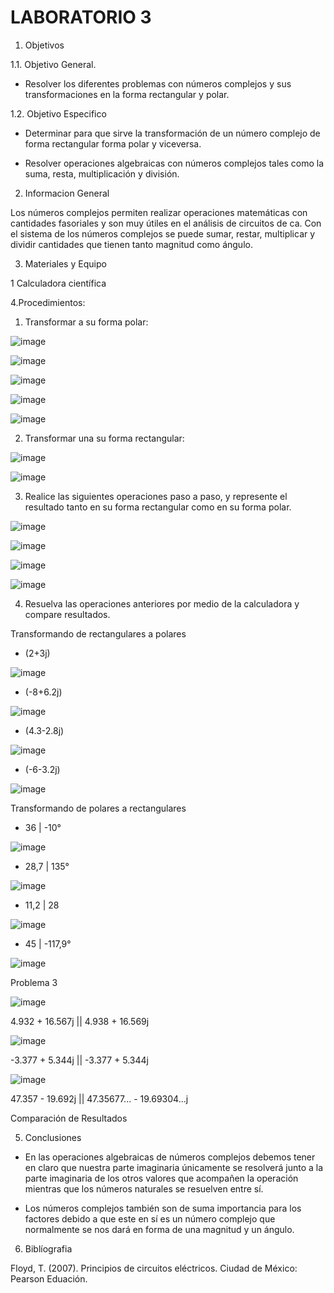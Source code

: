 # LABORATORIO 3

1. Objetivos

1.1.  Objetivo General.

- Resolver los diferentes problemas con números complejos y sus transformaciones en la forma rectangular y polar.

1.2. Objetivo Especifico

- Determinar para que sirve la transformación de un número complejo de forma rectangular forma polar y viceversa.

- Resolver operaciones algebraicas con números complejos tales como la suma, resta, multiplicación y división.

2. Informacion General 

Los números complejos permiten realizar operaciones matemáticas con cantidades fasoriales y son muy útiles en el análisis de circuitos de ca. Con el sistema de los números complejos se puede sumar, restar, multiplicar y dividir cantidades que tienen tanto magnitud como ángulo.

3. Materiales y Equipo

1 Calculadora científica 

4.Procedimientos: 

1. Transformar a su forma polar:
 
![image](https://user-images.githubusercontent.com/94079321/155719284-bc48e860-ec52-4fdc-9110-bc71bcaec9ab.png)

![image](https://user-images.githubusercontent.com/94079321/155757032-6ac67709-6c7c-49e0-8d84-1e3bc6324fb5.png)

![image](https://user-images.githubusercontent.com/94079321/155757062-50e84f96-ad22-477a-8a37-fd9b6a930afe.png)

![image](https://user-images.githubusercontent.com/94079321/155757089-55904349-6bc2-4ec3-9f2a-cabba2ea2cf0.png)

![image](https://user-images.githubusercontent.com/94079321/155757107-d01c118d-761a-4814-b6d4-84ca82359988.png)

2. Transformar una su forma rectangular:

![image](https://user-images.githubusercontent.com/94079321/155719302-8607029e-21f6-4e67-88da-2520f037eda7.png)

![image](https://user-images.githubusercontent.com/94079321/155736698-8c67af83-4c95-4cdd-8cf0-e3fc60863085.png)

3. Realice las siguientes operaciones paso a paso, y represente el resultado tanto en su forma rectangular como en su forma polar.  

![image](https://user-images.githubusercontent.com/94079321/155719325-6147f394-37c4-4ac3-a932-647f8d4995b2.png)

![image](https://user-images.githubusercontent.com/94079321/155735980-de6b95f0-e10e-4581-98af-8d7ecb72de22.png)

![image](https://user-images.githubusercontent.com/94079321/155736026-812a78e1-7e3d-4b85-a220-60e1285c9137.png)

![image](https://user-images.githubusercontent.com/94079321/155739914-cd431eff-ca16-49d4-916a-70d09a354465.png)

4. Resuelva las operaciones anteriores por medio de la calculadora y compare resultados.

Transformando de rectangulares a polares

- (2+3j)

![image](https://user-images.githubusercontent.com/94079321/155738323-5d5da7c8-6077-45ff-bbf7-5a610a59f3df.png)

- (-8+6.2j)

![image](https://user-images.githubusercontent.com/94079321/155738381-3e0d8f7e-c8b0-4148-b359-41c559ca40f0.png)

- (4.3-2.8j)

![image](https://user-images.githubusercontent.com/94079321/155738420-caee6def-d088-4ccd-915f-7c6295b802f6.png)

- (-6-3.2j)

![image](https://user-images.githubusercontent.com/94079321/155738473-a1b37272-1db9-4f75-b091-a13b088be919.png)


Transformando de polares a rectangulares

- 36 | -10°

![image](https://user-images.githubusercontent.com/94079321/155738628-5832155a-cab7-4e80-8a0e-2c2ae3c3440c.png)

- 28,7 | 135°

![image](https://user-images.githubusercontent.com/94079321/155738666-d78d91a8-44d9-4b01-9d40-3bb1f79fc2e7.png)

-  11,2 | 28

![image](https://user-images.githubusercontent.com/94079321/155738715-955b3f0b-7727-435e-8a8f-55b448b7ee9c.png)

- 45 | -117,9°

![image](https://user-images.githubusercontent.com/94079321/155738742-58a6e6b9-559e-409f-8404-58adb424256c.png)


Problema 3

![image](https://user-images.githubusercontent.com/94079321/155741111-8fada949-a35f-491f-b314-ea42044af6e1.png)

4.932 + 16.567j || 4.938 + 16.569j

![image](https://user-images.githubusercontent.com/94079321/155741146-54aa9f31-d8d4-4600-831c-1e565c127655.png)

-3.377 + 5.344j || -3.377 + 5.344j

![image](https://user-images.githubusercontent.com/94079321/155741174-6d8641da-6b5d-4970-85dd-480ac92a074c.png)

47.357 - 19.692j || 47.35677... - 19.69304...j

Comparación de Resultados 

5. Conclusiones

- En las operaciones algebraicas de números complejos debemos tener en claro que nuestra parte imaginaria únicamente se resolverá junto a la parte imaginaria de los otros valores que acompañen la operación mientras que los números naturales se resuelven entre sí.

- Los números complejos también son de suma importancia para los factores debido a que este en sí es un número complejo que normalmente se nos dará en forma de una magnitud y un ángulo.

6. Biblíografia

Floyd, T. (2007). Principios de circuitos eléctricos. Ciudad de México: Pearson Eduación.
